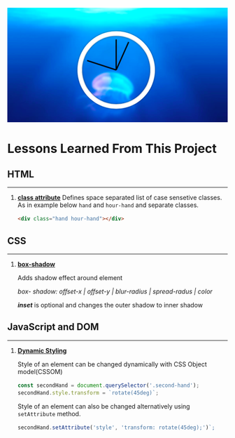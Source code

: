 ![index.html](screenshot/Clock.png)

Lessons Learned From This Project 
==================================

## HTML
---
1. [**class attribute**](https://developer.mozilla.org/en-US/docs/Web/HTML/Global_attributes/class) Defines space separated list of case sensetive classes. As in example below `hand` and `hour-hand` and separate classes.

    ```Html
    <div class="hand hour-hand"></div>
    ```
    
## CSS
---
1. [**box-shadow**](https://developer.mozilla.org/en-US/docs/Web/CSS/box-shadow) 
    
    Adds shadow effect around element
    
    _box- shadow: offset-x | offset-y | blur-radius | spread-radus | color_

    **_inset_** is optional and changes the outer shadow to inner shadow


## JavaScript and DOM
---

1. [**Dynamic Styling**](https://developer.mozilla.org/en-US/docs/Web/API/CSS_Object_Model/Using_dynamic_styling_information)

    Style of an element can be changed dynamically with CSS Object model(CSSOM)

    ```JavaScript
    const secondHand = document.querySelector('.second-hand');
    secondHand.style.transform = `rotate(45deg)`;
    ```
    Style of an element can also be changed alternatively using `setAttribute` method.

    ```JavaScript
    secondHand.setAttribute('style', 'transform: rotate(45deg);')`;
    ```

